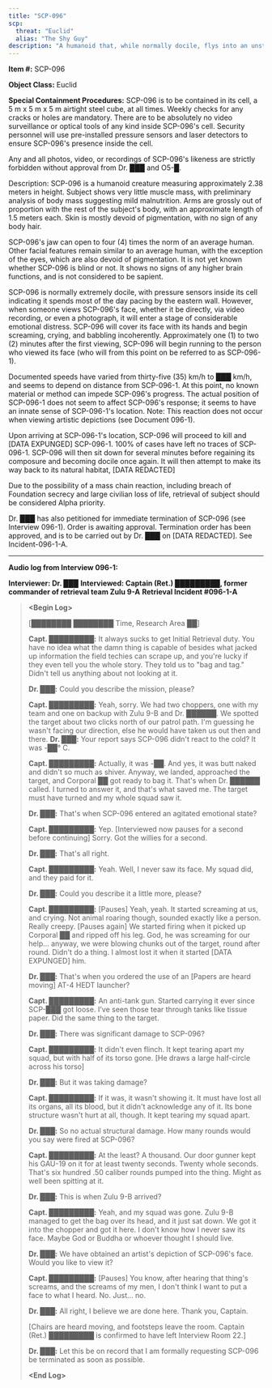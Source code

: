 ```yaml
---
title: "SCP-096"
scp:
  threat: "Euclid"
  alias: "The Shy Guy"
description: "A humanoid that, while normally docile, flys into an unstoppable rage when someone sees its face."
---
```


**Item #:** SCP-096

**Object Class:** Euclid

**Special Containment Procedures:** SCP-096 is to be contained in its cell, a 5
m x 5 m x 5 m airtight steel cube, at all times. Weekly checks for any cracks or
holes are mandatory. There are to be absolutely no video surveillance or optical
tools of any kind inside SCP-096's cell. Security personnel will use
pre-installed pressure sensors and laser detectors to ensure SCP-096's presence
inside the cell.

Any and all photos, video, or recordings of SCP-096's likeness are strictly
forbidden without approval from Dr. ███ and O5-█.

Description: SCP-096 is a humanoid creature measuring approximately 2.38 meters
in height. Subject shows very little muscle mass, with preliminary analysis of
body mass suggesting mild malnutrition. Arms are grossly out of proportion with
the rest of the subject's body, with an approximate length of 1.5 meters each.
Skin is mostly devoid of pigmentation, with no sign of any body hair.

SCP-096's jaw can open to four (4) times the norm of an average human. Other
facial features remain similar to an average human, with the exception of the
eyes, which are also devoid of pigmentation. It is not yet known whether SCP-096
is blind or not. It shows no signs of any higher brain functions, and is not
considered to be sapient.

SCP-096 is normally extremely docile, with pressure sensors inside its cell
indicating it spends most of the day pacing by the eastern wall. However, when
someone views SCP-096's face, whether it be directly, via video recording, or
even a photograph, it will enter a stage of considerable emotional distress.
SCP-096 will cover its face with its hands and begin screaming, crying, and
babbling incoherently. Approximately one (1) to two (2) minutes after the first
viewing, SCP-096 will begin running to the person who viewed its face (who will
from this point on be referred to as SCP-096-1).

Documented speeds have varied from thirty-five (35) km/h to ███ km/h, and seems
to depend on distance from SCP-096-1. At this point, no known material or method
can impede SCP-096's progress. The actual position of SCP-096-1 does not seem to
affect SCP-096's response; it seems to have an innate sense of SCP-096-1's
location. Note: This reaction does not occur when viewing artistic depictions
(see Document 096-1).

Upon arriving at SCP-096-1's location, SCP-096 will proceed to kill and [DATA
EXPUNGED] SCP-096-1. 100% of cases have left no traces of SCP-096-1. SCP-096
will then sit down for several minutes before regaining its composure and
becoming docile once again. It will then attempt to make its way back to its
natural habitat, [DATA REDACTED]

Due to the possibility of a mass chain reaction, including breach of Foundation
secrecy and large civilian loss of life, retrieval of subject should be
considered Alpha priority.

Dr. ███ has also petitioned for immediate termination of SCP-096 (see Interview
096-1). Order is awaiting approval. Termination order has been approved, and is
to be carried out by Dr. ███ on [DATA REDACTED]. See Incident-096-1-A.

---

**Audio log from Interview 096-1:**

**Interviewer: Dr. ███** **Interviewed: Captain (Ret.) █████████, former
commander of retrieval team Zulu 9-A** **Retrieval Incident #096-1-A**

> **&lt;Begin Log&gt;**
>
> [████████ ████████ Time, Research Area ██]
>
> **Capt. █████████:** It always sucks to get Initial Retrieval duty. You have
> no idea what the damn thing is capable of besides what jacked up information
> the field techies can scrape up, and you're lucky if they even tell you the
> whole story. They told us to "bag and tag." Didn't tell us anything about not
> looking at it.
>
> **Dr. ███:** Could you describe the mission, please?
>
> **Capt. █████████:** Yeah, sorry. We had two choppers, one with my team and
> one on backup with Zulu 9-B and Dr. ██████. We spotted the target about two
> clicks north of our patrol path. I'm guessing he wasn't facing our direction,
> else he would have taken us out then and there. **Dr. ███:** Your report says
> SCP-096 didn't react to the cold? It was -██° C.
>
> **Capt. █████████:** Actually, it was -██. And yes, it was butt naked and
> didn't so much as shiver. Anyway, we landed, approached the target, and
> Corporal ██ got ready to bag it. That's when Dr. ██████ called. I turned to
> answer it, and that's what saved me. The target must have turned and my whole
> squad saw it.
>
> **Dr. ███:** That's when SCP-096 entered an agitated emotional state?
>
> **Capt. █████████:** Yep. [Interviewed now pauses for a second before continuing] Sorry. Got the willies for a second.
>
> **Dr. ███:** That's all right.
>
> **Capt. █████████:** Yeah. Well, I never saw its face. My squad did, and they
> paid for it.
>
> **Dr. ███:** Could you describe it a little more, please?
>
> **Capt. █████████:** [Pauses] Yeah, yeah. It started screaming at us, and
> crying. Not animal roaring though, sounded exactly like a person. Really
> creepy. [Pauses again] We started firing when it picked up Corporal ██ and
> ripped off his leg. God, he was screaming for our help... anyway, we were
> blowing chunks out of the target, round after round. Didn't do a thing. I
> almost lost it when it started [DATA EXPUNGED] him.
>
> **Dr. ███:** That's when you ordered the use of an [Papers are heard moving]
> AT-4 HEDT launcher?
>
> **Capt. █████████:** An anti-tank gun. Started carrying it ever since SCP-███
> got loose. I've seen those tear through tanks like tissue paper. Did the same
> thing to the target.
>
> **Dr. ███:** There was significant damage to SCP-096?
>
> **Capt. █████████:** It didn't even flinch. It kept tearing apart my squad,
> but with half of its torso gone. [He draws a large half-circle across his torso]
>
> **Dr. ███:** But it was taking damage?
>
> **Capt. █████████:** If it was, it wasn't showing it. It must have lost all
> its organs, all its blood, but it didn't acknowledge any of it. Its bone
> structure wasn't hurt at all, though. It kept tearing my squad apart.
>
> **Dr. ███:** So no actual structural damage. How many rounds would you say
> were fired at SCP-096?
>
> **Capt. █████████:** At the least? A thousand. Our door gunner kept his GAU-19
> on it for at least twenty seconds. Twenty whole seconds. That's six hundred
> .50 caliber rounds pumped into the thing. Might as well been spitting at it.
>
> **Dr. ███:** This is when Zulu 9-B arrived?
>
> **Capt. █████████:** Yeah, and my squad was gone. Zulu 9-B managed to get the
> bag over its head, and it just sat down. We got it into the chopper and got it
> here. I don't know how I never saw its face. Maybe God or Buddha or whoever
> thought I should live.
>
> **Dr. ███:** We have obtained an artist's depiction of SCP-096's face. Would
> you like to view it?
>
> **Capt. █████████:** [Pauses] You know, after hearing that thing's screams,
> and the screams of my men, I don't think I want to put a face to what I heard.
> No. Just... no.
>
> **Dr. ███:** All right, I believe we are done here. Thank you, Captain.
>
> [Chairs are heard moving, and footsteps leave the room. Captain (Ret.) █████████ is confirmed to have left Interview Room 22.]
>
> **Dr. ███:** Let this be on record that I am formally requesting SCP-096 be
> terminated as soon as possible.
>
> **&lt;End Log&gt;**
